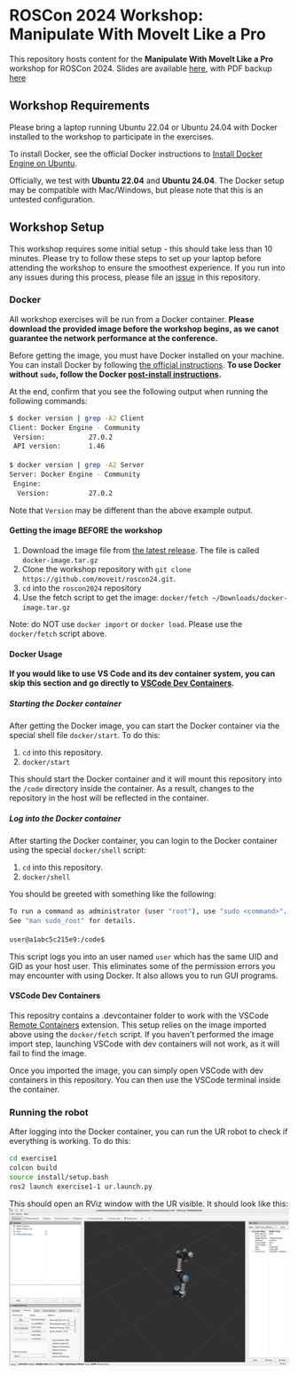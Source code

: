 # ROSCon 2024 Workshop: Manipulate With MoveIt Like a Pro

This repository hosts content for the **Manipulate With MoveIt Like a Pro** workshop for ROSCon 2024.
Slides are available [here](https://docs.google.com/presentation/d/13675SHFyfFz4XR3R147-ZlsOmXZXMar2ysYzTyq1Zig/edit?usp=sharing), with PDF backup [here](./slides.pdf)

## Workshop Requirements

Please bring a laptop running Ubuntu 22.04 or Ubuntu 24.04 with Docker installed to the workshop to participate in the exercises.

To install Docker, see the official Docker instructions to [Install Docker Engine on Ubuntu](https://docs.docker.com/engine/install/ubuntu/).

Officially, we test with **Ubuntu 22.04** and **Ubuntu 24.04**.
The Docker setup may be compatible with Mac/Windows, but please note that this is an untested configuration.

## Workshop Setup

This workshop requires some initial setup - this should take less than 10 minutes.
Please try to follow these steps to set up your laptop before attending the workshop to ensure the smoothest experience.
If you run into any issues during this process, please file an [issue](https://github.com/moveit/roscon24/issues) in this repository.

### Docker

All workshop exercises will be run from a Docker container.
**Please download the provided image before the workshop begins, as we canot guarantee the network performance at the conference.**

Before getting the image, you must have Docker installed on your machine.
You can install Docker by following [the official instructions](https://docs.docker.com/engine/install/ubuntu/).
**To use Docker without `sudo`, follow the Docker [post-install instructions](https://docs.docker.com/engine/install/linux-postinstall/#manage-docker-as-a-non-root-user).**

At the end, confirm that you see the following output when running the following commands:

```bash
$ docker version | grep -A2 Client
Client: Docker Engine - Community
 Version:           27.0.2
 API version:       1.46

$ docker version | grep -A2 Server
Server: Docker Engine - Community
 Engine:
  Version:          27.0.2
```

Note that `Version` may be different than the above example output.


#### Getting the image BEFORE the workshop

1. Download the image file from [the latest release](https://github.com/moveit/roscon24/releases). The file is called `docker-image.tar.gz`
2. Clone the workshop repository with `git clone https://github.com/moveit/roscon24.git`.
3. `cd` into the `roscon2024` repository
4. Use the fetch script to get the image: `docker/fetch ~/Downloads/docker-image.tar.gz` 

Note: do NOT use `docker import` or `docker load`. Please use the `docker/fetch` script above.

#### Docker Usage

**If you would like to use VS Code and its dev container system, you can skip this section and go directly to [VSCode Dev Containers](#vscode-dev-containers).**

##### Starting the Docker container

After getting the Docker image, you can start the Docker container via the special shell file `docker/start`. To do this:

  1. `cd` into this repository.
  2. `docker/start`

This should start the Docker container and it will mount this repository into the `/code` directory inside the container.
As a result, changes to the repository in the host will be reflected in the container.

##### Log into the Docker container

After starting the Docker container, you can login to the Docker container using the special `docker/shell` script:

  1. `cd` into this repository.
  2. `docker/shell`

You should be greeted with something like the following:

```bash
To run a command as administrator (user "root"), use "sudo <command>".
See "man sudo_root" for details.

user@a1abc5c215e9:/code$ 
```

This script logs you into an user named `user` which has the same UID and GID as your host user.
This eliminates some of the permission errors you may encounter with using Docker.
It also allows you to run GUI programs.

#### VSCode Dev Containers

This repositry contains a .devcontainer folder to work with the VSCode [Remote Containers](https://marketplace.visualstudio.com/items?itemName=ms-vscode-remote.remote-containers) extension.
This setup relies on the image imported above using the `docker/fetch` script.
If you haven't performed the image import step, launching VSCode with dev containers will not work, as it will fail to find the image.

Once you imported the image, you can simply open VSCode with dev containers in this repository.
You can then use the VSCode terminal inside the container.

### Running the robot

After logging into the Docker container, you can run the UR robot to check if everything is working. To do this:

```bash
cd exercise1
colcon build
source install/setup.bash
ros2 launch exercise1-1 ur.launch.py
```

This should open an RViz window with the UR visible. It should look like this:
![RViz-with-UR](./images/ur-launch.png)
